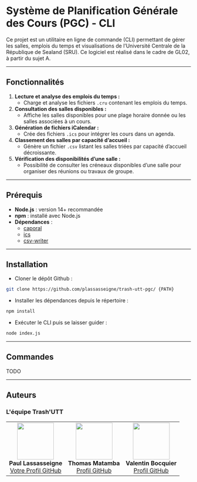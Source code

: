 # Système de Planification Générale des Cours (PGC) - CLI

Ce projet est un utilitaire en ligne de commande (CLI) permettant de gérer les salles, emplois du temps et visualisations de l’Université Centrale de la République de Sealand (SRU). Ce logiciel est réalisé dans le cadre de GL02, à partir du sujet A.

---

## Fonctionnalités

1. **Lecture et analyse des emplois du temps :**
    - Charge et analyse les fichiers `.cru` contenant les emplois du temps.
2. **Consultation des salles disponibles :**
    - Affiche les salles disponibles pour une plage horaire donnée ou les salles associées à un cours.
3. **Génération de fichiers iCalendar :**
    - Crée des fichiers `.ics` pour intégrer les cours dans un agenda.
4. **Classement des salles par capacité d’accueil :**
    - Génère un fichier `.csv` listant les salles triées par capacité d’accueil décroissante.
5. **Vérification des disponibilités d’une salle :**
    - Possibilité de consulter les créneaux disponibles d’une salle pour organiser des réunions ou travaux de groupe.

---

## Prérequis

- **Node.js** : version 14+ recommandée
- **npm** : installé avec Node.js
- **Dépendances** :
    - [caporal](https://caporal.io/)
    - [ics](https://www.npmjs.com/package/ics)
    - [csv-writer](https://www.npmjs.com/package/csv-writer)

---

## Installation

- Cloner le dépôt Github :
```bash
git clone https://github.com/plassasseigne/trash-utt-pgc/ {PATH}
```

- Installer les dépendances depuis le répertoire :
```bash
npm install
```

- Exécuter le CLI puis se laisser guider :
```bash
node index.js
```

---

## Commandes

TODO

---

## Auteurs

<h3>L'équipe Trash'UTT</h3>

<table>
  <tr>
    <td align="center">
      <img src="https://github.com/plassasseigne.png" width="100" height="100"><br>
      <strong>Paul Lassasseigne</strong><br>
      <a href="https://github.com/votreprofil">Votre Profil GitHub</a>
    </td>
    <td align="center">
      <img src="https://github.com/no-penpen.png" width="100" height="100"><br>
      <strong>Thomas Matamba</strong><br>
      <a href="https://github.com/no-penpen">Profil GitHub</a>
    </td>
    <td align="center">
      <img src="https://github.com/vltbcq.png" width="100" height="100"><br>
      <strong>Valentin Bocquier</strong><br>
      <a href="https://github.com/vltbcq">Profil GitHub</a>
    </td>
  </tr>
</table>
